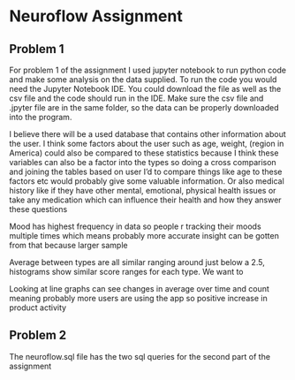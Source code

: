 # Neuroflow Assignment


## Problem 1

For problem 1 of the assignment I used jupyter notebook to run python code and make some analysis on the data supplied. To run the code you would need the Jupyter Notebook IDE. You could download the file as well as the csv file and the code should run in the IDE. Make sure the csv file and .jpyter file are in the same folder, so the data can be properly downloaded into the program. 

I believe there will be a used database that contains other information about the user. I think some factors about the user such as age, weight, (region in America) could also be compared to these statistics because I think these variables can also be a factor into the types so doing a cross comparison and joining the tables based on user I’d to compare things like age to these factors etc would probably give some valuable information. Or also medical history like if they have other mental, emotional, physical health issues or take any medication which can influence their health and how they answer these questions

Mood has highest frequency in data so people r tracking their moods multiple times which means probably more accurate insight can be gotten from that because larger sample 

Average between types are all similar ranging around just below a 2.5, histograms show similar score ranges for each type. We want to 

Looking at line graphs can see changes in average over time and count meaning probably more  users are using the app so positive increase in product activity 


## Problem 2

The neuroflow.sql file has the two sql queries for the second part of the assignment
